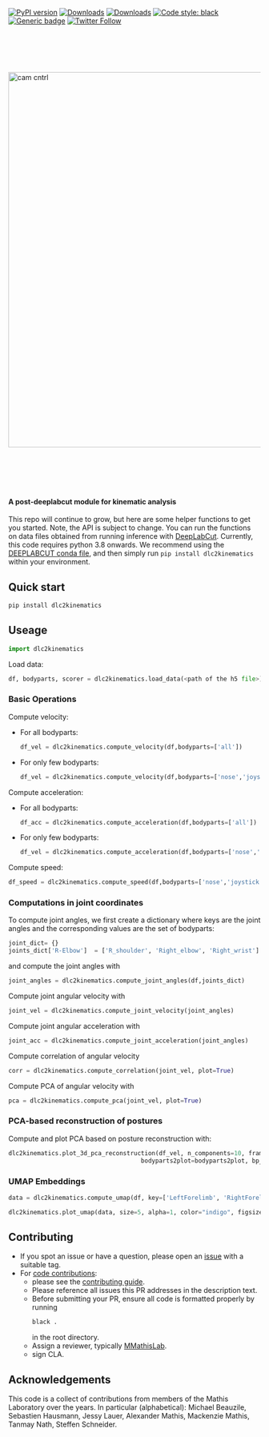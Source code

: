 [![PyPI version](https://badge.fury.io/py/dlc2kinematics.svg)](https://badge.fury.io/py/dlc2kinematics)
[![Downloads](https://pepy.tech/badge/dlc2kinematics)](https://pepy.tech/project/dlc2kinematics)
[![Downloads](https://pepy.tech/badge/dlc2kinematics/month)](https://pepy.tech/project/dlc2kinematics)
<a href="https://github.com/psf/black"><img alt="Code style: black" src="https://img.shields.io/badge/code%20style-black-000000.svg"></a>
[![Generic badge](https://img.shields.io/badge/Contributions-Welcome-brightgreen.svg)](CONTRIBUTING.md)
[![Twitter Follow](https://img.shields.io/twitter/follow/dlc2kinematics.svg?label=dlc2kinematics&style=social)](https://twitter.com/DLC2Kinematics)

<img src="https://images.squarespace-cdn.com/content/v1/57f6d51c9f74566f55ecf271/1628452157953-RBVUGI7M3ABF9AOSUMMS/DLC2k.jpg?format=2500w" width="750" title="camera control" alt="cam cntrl" align="center" vspace = "80">


#### A post-deeplabcut module for kinematic analysis

This repo will continue to grow, but here are some helper functions to get you started. Note, the API is subject to change. You can run the functions on data files obtained from running inference with [DeepLabCut](http://deeplabcut.org/). Currently, this code requires python 3.8 onwards. We recommend using the [DEEPLABCUT conda file](https://deeplabcut.github.io/DeepLabCut/docs/installation.html), and then simply run `pip install dlc2kinematics` within your environment.


## Quick start

``` bash
pip install dlc2kinematics
```

## Useage

``` python
import dlc2kinematics
```

Load data:

``` python
df, bodyparts, scorer = dlc2kinematics.load_data(<path of the h5 file>)
```

### Basic Operations

Compute velocity:

  - For all bodyparts:
    ``` python
    df_vel = dlc2kinematics.compute_velocity(df,bodyparts=['all'])
    ```
  - For only few bodyparts:
    ``` python
    df_vel = dlc2kinematics.compute_velocity(df,bodyparts=['nose','joystick'])
    ```

Compute acceleration:

- For all bodyparts:
  ``` python
  df_acc = dlc2kinematics.compute_acceleration(df,bodyparts=['all'])
  ```
- For only few bodyparts:
  ``` python
  df_vel = dlc2kinematics.compute_acceleration(df,bodyparts=['nose','joystick'])
  ```

Compute speed:

``` python
df_speed = dlc2kinematics.compute_speed(df,bodyparts=['nose','joystick'])
```

### Computations in joint coordinates

To compute joint angles, we first create a dictionary where keys are the joint angles and the corresponding values are the set of bodyparts:

``` python
joint_dict= {}
joints_dict['R-Elbow']  = ['R_shoulder', 'Right_elbow', 'Right_wrist']
```

and compute the joint angles with

``` python
joint_angles = dlc2kinematics.compute_joint_angles(df,joints_dict)
```

Compute joint angular velocity with

``` python
joint_vel = dlc2kinematics.compute_joint_velocity(joint_angles)
```

Compute joint angular acceleration with

``` python
joint_acc = dlc2kinematics.compute_joint_acceleration(joint_angles)
```

Compute correlation of angular velocity

``` python
corr = dlc2kinematics.compute_correlation(joint_vel, plot=True)
```

Compute PCA of angular velocity with

``` python
pca = dlc2kinematics.compute_pca(joint_vel, plot=True)
```
### PCA-based reconstruction of postures

Compute and plot PCA based on posture reconstruction with: 

``` python
dlc2kinematics.plot_3d_pca_reconstruction(df_vel, n_components=10, framenumber=500,
                                     bodyparts2plot=bodyparts2plot, bp_to_connect=bp_to_connect)
```

### UMAP Embeddings
``` python
data = dlc2kinematics.compute_umap(df, key=['LeftForelimb', 'RightForelimb'], chunk_length=30, fit_transform=True, n_neighbors=30, n_components=3,metric="euclidean")

dlc2kinematics.plot_umap(data, size=5, alpha=1, color="indigo", figsize=(10, 6))
```

## Contributing

- If you spot an issue or have a question, please open an [issue](https://github.com/AdaptiveMotorControlLab/dlc2kinematics/issues) with a suitable tag.
- For [code contributions](https://github.com/AdaptiveMotorControlLab/dlc2kinematics/pulls):
  - please see the [contributing guide](docs/CONTRIBUTING.md).
  - Please reference all issues this PR addresses in the description text.
  - Before submitting your PR, ensure all code is formatted properly by running
    ``` bash
    black .
    ```
    in the root directory.
  - Assign a reviewer, typically [MMathisLab](https://github.com/MMathisLab).
  - sign CLA.

## Acknowledgements

This code is a collect of contributions from members of the Mathis Laboratory over the years. In particular (alphabetical): 
Michael Beauzile, Sebastien Hausmann, Jessy Lauer, Alexander Mathis, Mackenzie Mathis, Tanmay Nath, Steffen Schneider.


